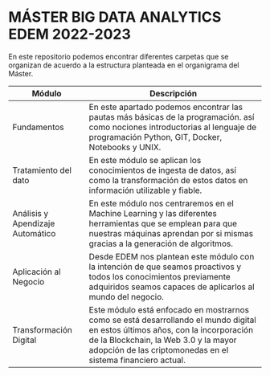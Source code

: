 # MÁSTER BIG DATA ANALYTICS EDEM 2022-2023

En este repositorio podemos encontrar diferentes carpetas que se organizan de acuerdo a la estructura planteada en el organigrama del Máster.

| Módulo | Descripción |
| --- | --- |
| Fundamentos | En este apartado podemos encontrar las pautas más básicas de la programación. así como nociones introductorias al lenguaje de programación Python, GIT, Docker, Notebooks y UNIX. |
| Tratamiento del dato | En este módulo se aplican los conocimientos de ingesta de datos, así como la transformación de estos datos en información utilizable y fiable. |
| Análisis y Apendizaje Automático | En este módulo nos centraremos en el Machine Learning y las diferentes herramientas que se emplean para que nuestras máquinas aprendan por si mismas gracias a la generación de algoritmos. |
| Aplicación al Negocio | Desde EDEM nos plantean este módulo con la intención de que seamos proactivos y todos los conocimientos previamente adquiridos seamos capaces de aplicarlos al mundo del negocio. |
| Transformación Digital | Este módulo está enfocado en mostrarnos como se está desarrollando el mundo digital en estos últimos años, con la incorporación de la Blockchain, la Web 3.0 y la mayor adopción de las criptomonedas en el sistema financiero actual. |